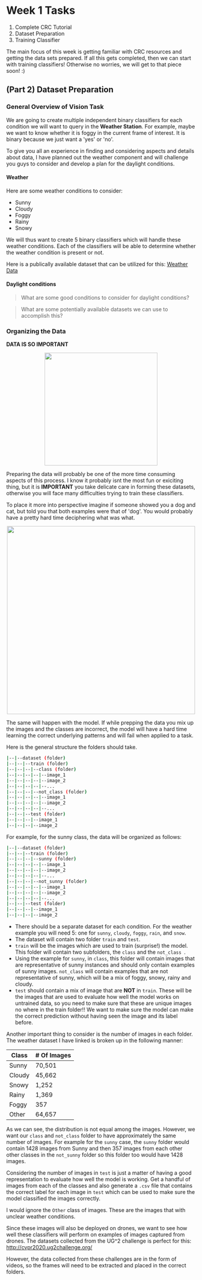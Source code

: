 # Week 1 Tasks 
1. Complete CRC Tutorial 
2. Dataset Preparation 
3. Training Classifier 

The main focus of this week is getting familiar with CRC resources and getting the data sets prepared. If all this gets completed, then we can start with training classifiers! Otherwise no worries, we will get to that piece soon! :) 

## (Part 2) Dataset Preparation 

### General Overview of Vision Task 

We are going to create multiple independent binary classifiers for each condition we will want to query in the **Weather Station**. For example, maybe we want to know whether it is foggy in the current frame of interest. It is binary because we just want a 'yes' or 'no'. 

To give you all an experience in finding and considering aspects and details about data, I have planned out the weather component and will challenge you guys to consider and develop a plan for the daylight conditions. 

#### Weather 

Here are some weather conditions to consider: 

- Sunny 
- Cloudy 
- Foggy 
- Rainy 
- Snowy 

We will thus want to create 5 binary classifiers which will handle these weather conditions. Each of the classifiers will be able to determine whether the weather condition is present or not. 

Here is a publically available dataset that can be utilized for this: 
[Weather Data](https://www.cs.ccu.edu.tw/~wtchu/projects/Weather/index.html) 

#### Daylight conditions

> What are some good conditions to consider for daylight conditions?

> What are some potentially available datasets we can use to accomplish this?

### Organizing the Data 

**DATA IS SO IMPORTANT**

<p align="center">
  <img src="https://uploads-ssl.webflow.com/5e21ab5d4dccf7f3cbe6bf39/5e3bdc5f2dd2113741d44618_1-Understand.gif" width="300" height="300"/>
</p>

Preparing the data will probably be one of the more time consuming aspects of this process. I know it probably isnt the most fun or exiciting thing, but it is **IMPORTANT** you take delicate care in forming these datasets, otherwise you will face many difficulties trying to train these classifiers. 

To place it more into perspective imagine if someone showed you a dog and cat, but told you that both examples were that of 'dog'. You would probably have a pretty hard time deciphering what was what. 

<p align="center">
  <img src="https://cdn.dribbble.com/users/6191/screenshots/3618049/teddy_food_dribbble.gif" width="500" height="500"/>
</p>

The same will happen with the model. If while prepping the data you mix up the images and the classes are incorrect, the model will have a hard time learning the correct underlying patterns and will fail when applied to a task. 

Here is the general structure the folders should take. 

```bash
|--|--dataset (folder)
|--|--|--train (folder)
|--|--|--|--class (folder)
|--|--|--|--|--image_1
|--|--|--|--|--image_2
|--|--|--|--|--...
|--|--|--|--not_class (folder)
|--|--|--|--|--image_1
|--|--|--|--|--image_2
|--|--|--|--|--...
|--|--|--test (folder)
|--|--|--|--image_1
|--|--|--|--image_2
```
For example, for the sunny class, the data will be organized as follows: 

```bash
|--|--dataset (folder)
|--|--|--train (folder)
|--|--|--|--sunny (folder)
|--|--|--|--|--image_1
|--|--|--|--|--image_2
|--|--|--|--|--...
|--|--|--|--not_sunny (folder)
|--|--|--|--|--image_1
|--|--|--|--|--image_2
|--|--|--|--|--...
|--|--|--test (folder)
|--|--|--|--image_1
|--|--|--|--image_2
```

- There should be a separate dataset for each condition. For the weather example you will need 5: one for `sunny`, `cloudy`, `foggy`, `rain`, and `snow`. 
- The dataset will contain two folder `train` and `test`. 
- `train` will be the images which are used to train (surprise!) the model. This folder will contain two subfolders, the `class` and the `not_class `. 
- Using the example for `sunny`, in `class`, this folder will contain images that are representative of sunny instances and should only contain examples of sunny images. `not_class` will contain examples that are not representative of sunny, which will be a mix of foggy, snowy, rainy and cloudy. 
- `test` should contain a mix of image that are **NOT** in `train`. These will be the images that are used to evaluate how well the model works on untrained data, so you need to make sure that these are unique images no where in the train folder!! We want to make sure the model can make the correct prediction without having seen the image and its label before. 

Another important thing to consider is the number of images in each folder. The weather dataset I have linked is broken up in the following manner: 

| Class  | # Of Images |
| ------------- | ------------- |
| Sunny  | 70,501 |
| Cloudy  | 45,662  |
| Snowy  | 1,252  |
| Rainy  | 1,369  |
| Foggy  | 357  |
| Other | 64,657 |

As we can see, the distribution is not equal among the images. However, we want our `class` and `not_class` folder to have approximately the same number of images. For example for the `sunny` case, the `sunny` folder would contain 1428 images from Sunny and then 357 images from each other other classes in the `not_sunny` folder so this folder too would have 1428 images. 

Considering the number of images in `test` is just a matter of having a good representation to evaluate how well the model is working. Get a handful of images from each of the classes and also generate a `.csv` file that contains the correct label for each image in `test` which can be used to make sure the model classified the images correctly. 

I would ignore the `Other` class of images. These are the images that with unclear weather conditions. 

Since these images will also be deployed on drones, we want to see how well these classifiers will perform on examples of images captured from drones. The datasets collected from the UG^2 challenge is perfect for this: http://cvpr2020.ug2challenge.org/

However, the data collected from these challenges are in the form of videos, so the frames will need to be extracted and placed in the correct folders. 
